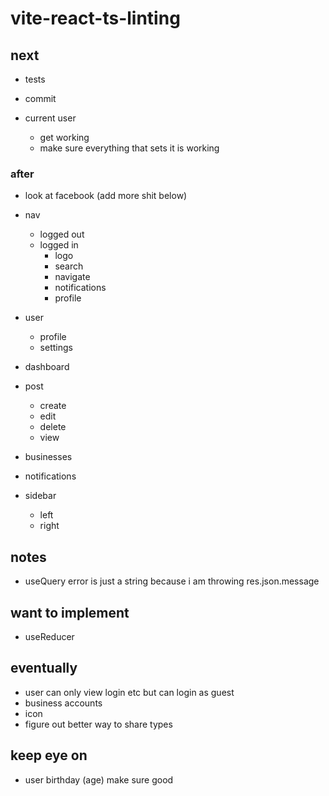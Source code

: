 # vite-react-ts-linting

## next

- tests

- commit

- current user
  - get working
  - make sure everything that sets it is working

### after

- look at facebook (add more shit below)
- nav
  - logged out
  - logged in
    - logo
    - search
    - navigate
    - notifications
    - profile
- user
  - profile
  - settings
- dashboard
- post

  - create
  - edit
  - delete
  - view

- businesses
- notifications
- sidebar
  - left
  - right

## notes

- useQuery error is just a string because i am throwing res.json.message

## want to implement

- useReducer

## eventually

- user can only view login etc but can login as guest
- business accounts
- icon
- figure out better way to share types

## keep eye on

- user birthday (age) make sure good
